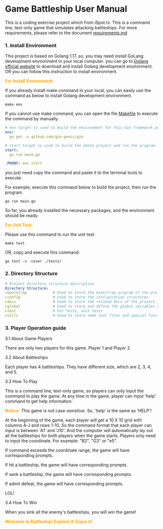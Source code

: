 # Game Battleship User Manual

This is a coding exercise project which from iSpot.tv. 
This is a command line, text-only game that simulates attacking battleships.
For more requirements, please refer to the document [requirements.md](docs/requirements.md)

### 1. Install Environment

This project is based on Golang 1.17, so, you may need install GoLang development environment in your local computer. 
you can go to [Golang official website](https://go.dev/) to download and install Golang development environment.
OR you can follow this instruction to install environment.

<font color=orange>**For Install Environment:**</font>

If you already install make command in your local, you can easily use the command as below to install Golang development environment.

```shell
make env
```

If you cannot use make command, you can open the file [Makefile](./Makefile) to execute the command by manually.

```yaml
# env target is used to build the environment for this Gin framework project.
env:
  go get -u github.com/gin-gonic/gin

# start target is used to build the whole project and run the program.
start:
  go run main.go

.PHONY: env start
```

you just need copy the command and paste it to the terminal tools to execute.

For example, execute this command below to build the project, then run the program.
```shell
go run main.go
```

So far, you already installed the necessary packages, and the environment should be ready.

<font color=orange>**For Unit Test:**</font>

Please use this command to run the unit test.
```shell
make test
```
OR, copy and execute this command:
```shell
go test -v -cover ./tests/
```

### 2. Directory Structure
```yaml
# Project directory structure description
Directory Structure:
⊢bootstrap            # Used to store the bootstrap program of the project. For example: Game Server, Command and so on.
⊢config               # Used to store the configuration structures.
⊢docs                 # Used to store the related docs of the project.
⊢global               # Used to store and define the global variables of the project
⊢test                 # For tests, unit tests
⊢utils                # Used to store some tool files and special function files .
```

### 3. Player Operation guide
3.1 About Game Players

There are only two players for this game. Player 1 and Player 2.

3.2 About Battleships

Each player has 4 battleships. They have different size, which are 2, 3, 4, and 5.

3.3 How To Play

This is a command line, text-only game, so players can only input the command to play the game. 
At any time in the game, player can input 'help' command to get help information.

<font color=orange>**Notice:**</font> This game is not case-sensitive. So, 'help' is the same as 'HELP'!

At the beginning of the game, each player will get a 10 X 10 grid with columns A-J and rows 1-10. 
So the command format that each player can input is between 'A1' and 'J10'. 
And the computer will automatically lay out all the battleships for both players when the game starts. 
Players only need to input the coordinate. For example: "B2", "G3" or "e5".

If command exceeds the coordinate range, the game will have corresponding prompts.

If hit a battleship, the game will have corresponding prompts.

If sank a battleship, the game will have corresponding prompts.

If admit defeat, the game will have corresponding prompts.

LOL!

3.4 How To Win

When you sink all the enemy's battleships, you will win the game!


<font color=orange>**Welcome to Battleship! Explore it! Enjoy it!**</font>

